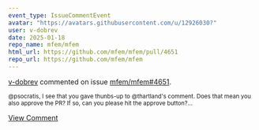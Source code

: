 ```yaml
---
event_type: IssueCommentEvent
avatar: "https://avatars.githubusercontent.com/u/12926030?"
user: v-dobrev
date: 2025-01-18
repo_name: mfem/mfem
html_url: https://github.com/mfem/mfem/pull/4651
repo_url: https://github.com/mfem/mfem
---
```


<a href='https://github.com/v-dobrev' target='_blank'>v-dobrev</a> commented on issue <a href='https://github.com/mfem/mfem/pull/4651' target='_blank'>mfem/mfem#4651</a>.

<small>@psocratis, I see that you gave thunbs-up to @thartland's comment. Does that mean you also approve the PR? If so, can you please hit the approve button?...</small>

<a href='https://github.com/mfem/mfem/pull/4651' target='_blank'>View Comment</a>